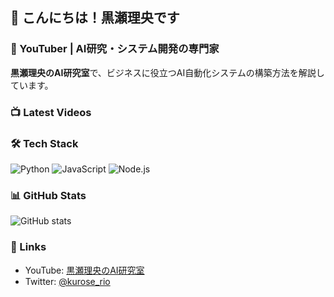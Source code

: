 ## 👋 こんにちは！黒瀬理央です

### 🎥 YouTuber | AI研究・システム開発の専門家

**黒瀬理央のAI研究室**で、ビジネスに役立つAI自動化システムの構築方法を解説しています。

### 📺 Latest Videos
<!-- YouTube動画の自動取得 -->

### 🛠️ Tech Stack
![Python](https://img.shields.io/badge/-Python-3776AB?style=flat&logo=Python&logoColor=white)
![JavaScript](https://img.shields.io/badge/-JavaScript-F7DF1E?style=flat&logo=JavaScript&logoColor=black)
![Node.js](https://img.shields.io/badge/-Node.js-339933?style=flat&logo=Node.js&logoColor=white)

### 📊 GitHub Stats
![GitHub stats](https://github-readme-stats.vercel.app/api?username=kurose-rio-lab&show_icons=true)

### 🔗 Links
- YouTube: [黒瀬理央のAI研究室](https://www.youtube.com/@kurose-ri-ai)
- Twitter: [@kurose_rio](https://x.com/Rio_AI_Lab)
